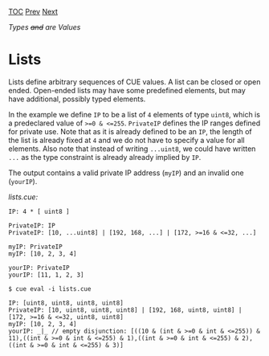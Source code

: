 [TOC](Readme.md) [Prev](regexp.md) [Next](templates.md)

_Types ~~and~~ are Values_

# Lists

Lists define arbitrary sequences of CUE values.
A list can be closed or open ended.
Open-ended lists may have some predefined elements, but may have
additional, possibly typed elements.

In the example we define `IP` to be a list of `4` elements of type `uint8`, which
is a predeclared value of `>=0 & <=255`.
`PrivateIP` defines the IP ranges defined for private use.
Note that as it is already defined to be an `IP`, the length of the list
is already fixed at `4` and we do not have to specify a value for all elements.
Also note that instead of writing `...uint8`, we could have written `...`
as the type constraint is already already implied by `IP`.

The output contains a valid private IP address (`myIP`)
and an invalid one (`yourIP`).

<!-- CUE editor -->
_lists.cue:_
```
IP: 4 * [ uint8 ]

PrivateIP: IP
PrivateIP: [10, ...uint8] | [192, 168, ...] | [172, >=16 & <=32, ...]

myIP: PrivateIP
myIP: [10, 2, 3, 4]

yourIP: PrivateIP
yourIP: [11, 1, 2, 3]
```

<!-- result -->
`$ cue eval -i lists.cue`
```
IP: [uint8, uint8, uint8, uint8]
PrivateIP: [10, uint8, uint8, uint8] | [192, 168, uint8, uint8] | [172, >=16 & <=32, uint8, uint8]
myIP: [10, 2, 3, 4]
yourIP: _|_ // empty disjunction: [((10 & (int & >=0 & int & <=255)) & 11),((int & >=0 & int & <=255) & 1),((int & >=0 & int & <=255) & 2),((int & >=0 & int & <=255) & 3)]
```